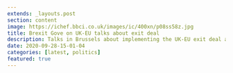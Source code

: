 ```yaml
---
extends: _layouts.post
section: content
image: https://ichef.bbci.co.uk/images/ic/400xn/p08ss58z.jpg 
title: Brexit Gove on UK-EU talks about exit deal 
description: Talks in Brussels about implementing the UK-EU exit deal are described as “constructive” by Michael Gove. 
date: 2020-09-28-15-01-04 
categories: [latest, politics] 
featured: true 
--- 
```

